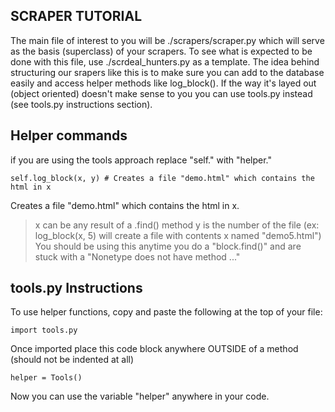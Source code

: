 ## SCRAPER TUTORIAL
The main file of interest to you will be ./scrapers/scraper.py which will serve as the basis (superclass) of your scrapers. To see what is expected to be done with this file, use ./scrdeal_hunters.py as a template.
The idea behind structuring our srapers like this is to make sure you can add to the database easily and access helper methods like log_block(). If the way it's layed out (object oriented) doesn't make sense to you you can use tools.py instead (see tools.py instructions section).


## Helper commands
if you are using the tools approach replace "self." with "helper."
```
self.log_block(x, y) # Creates a file "demo.html" which contains the html in x
```
Creates a file "demo.html" which contains the html in x. 
  > x can be any result of a .find() method
  y is the number of the file (ex: log_block(x, 5) will create a file with contents x named "demo5.html")
You should be using this anytime you do a "block.find()" and are stuck with a "Nonetype does not have method ..."


## tools.py Instructions
To use helper functions, copy and paste the following at the top of your file:
```
import tools.py
```
Once imported place this code block anywhere OUTSIDE of a method (should not be indented at all)
```
helper = Tools()
```
Now you can use the variable "helper" anywhere in your code.